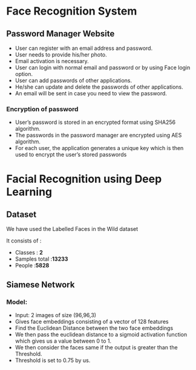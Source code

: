 # Face Recognition System

## Password Manager Website

- User can register with an email address and password.
- User needs to provide his/her photo.
- Email activation is necessary.
- User can login with normal email and password or by using Face login option.
- User can add passwords of other applications.
- He/she can update and delete the passwords of other applications.
- An email will be sent in case you need to view the password.

### Encryption of password

- User’s password is stored in an encrypted format using SHA256 algorithm.
- The passwords in the password manager are encrypted using AES algorithm.
- For each user, the application generates a unique key which is then used to encrypt the user’s stored passwords

# Facial Recognition using Deep Learning

## Dataset
We have used the Labelled Faces in the Wild dataset

It consists of :
- Classes : **2**
- Samples total :**13233**
- People :**5828**

## Siamese Network


### Model:
- Input: 2 images of size (96,96,3)
- Gives face embeddings consisting of a vector of 128 features
- Find the Euclidean Distance between the two face embeddings
- We then pass the euclidean distance to a sigmoid activation function which gives us a value between 0 to 1.
- We then consider the faces same if the output is greater than the Threshold.
- Threshold is set to 0.75 by us.
